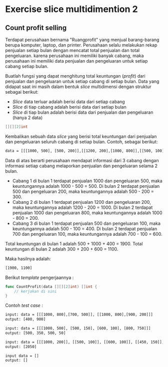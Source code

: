 # Exercise slice multidimention 2

## Count profit selling

Terdapat perusahaan bernama "Ruangprofit" yang menjual barang-barang berupa komputer, laptop, dan printer. Perusahaan selalu melakukan rekap penjualan setiap bulan dengan mencatat total penjualan dan total pengeluaran. karena perusahaan ini memiliki banyak cabang, maka perusahaan ini memiliki data penjualan dan pengeluaran untuk setiap cabang setiap bulan.

Buatlah fungsi yang dapat menghitung total keuntungan (_profit_) dari penjualan dan pengeluaran untuk setiap cabang di setiap bulan. Data yang didapat saat ini masih dalam bentuk _slice_ multidimensi dengan struktur sebagai berikut:

- _Slice_ data terluar adalah berisi data dari setiap cabang
- _Slice_ di tiap cabang adalah berisi data dari setiap bulan
- _Slice_ di tiap bulan adalah berisi data dari penjualan dan pengeluaran (hanya 2 data)

```go
[][][2]int
```

Kembalikan sebuah data _slice_ yang berisi total keuntungan dari penjualan dan pengeluaran seluruh cabang di setiap bulan.
Contoh, sebagai berikut:

```txt
data = [[[1000, 500], [500, 200]],[[1200, 200],[1000, 800]],[[500, 100],[700, 100]]]
```

Data di atas berarti perusahaan mendapat informasi dari 3 cabang dengan informasi setiap cabang melaporkan penjualan dan pengeluaran selama 2 bulan.

- Cabang 1 di bulan 1 terdapat penjualan 1000 dan pengeluaran 500, maka keuntungannya adalah 1000 - 500 = 500. Di bulan 2 terdapat penjualan 500 dan pengeluaran 200, maka keuntungannya adalah 500 - 200 = 300.
- Cabang 2 di bulan 1 terdapat penjualan 1200 dan pengeluaran 200, maka keuntungannya adalah 1200 - 200 = 1000. Di bulan 2 terdapat penjualan 1000 dan pengeluaran 800, maka keuntungannya adalah 1000 - 800 = 200.
- Cabang 3 di bulan 1 terdapat penjualan 500 dan pengeluaran 100, maka keuntungannya adalah 500 - 100 = 400. Di bulan 2 terdapat penjualan 700 dan pengeluaran 100, maka keuntungannya adalah 700 - 100 = 600.

Total keuntungan di bulan 1 adalah 500 + 1000 + 400 = 1900. Total keuntungan di bulan 2 adalah 300 + 200 + 600 = 1100.

Maka hasilnya adalah:

```txt
[1900, 1100]
```

Berikut _template_ pengerjaannya :

```go
func CountProfit(data [][][2]int) []int {
    // kerjakan di sini
}
```

Contoh _test case_ :

```txt
input: data = [[[1000, 800],[700, 500]], [[1000, 800],[900, 200]]]
output: [400, 900]

input: data = [[[1000, 500], [500, 150], [600, 100], [800, 750]]]
output: [500, 350, 500, 50]

input: data = [[[1000, 200]], [[500, 100]], [[600, 100]], [[450, 150]],[[100, 50]]]
output: [2050]

input data = []
output: []
```
